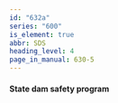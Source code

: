 ```yaml
---
id: "632a"
series: "600"
is_element: true
abbr: SDS
heading_level: 4
page_in_manual: 630-5
---
```


#### State dam safety program
